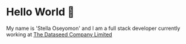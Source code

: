 # Hello World 👋

My name is 'Stella Oseyomon' and I am a full stack developer currently working at [The Dataseed Company Limited](https://github.com/theseedfi)
